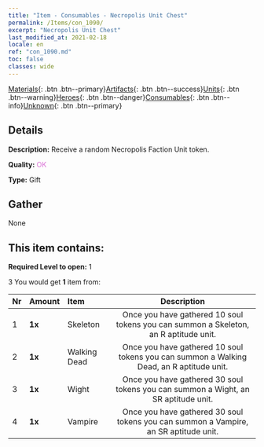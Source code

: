 ```yaml
---
title: "Item - Consumables - Necropolis Unit Chest"
permalink: /Items/con_1090/
excerpt: "Necropolis Unit Chest"
last_modified_at: 2021-02-18
locale: en
ref: "con_1090.md"
toc: false
classes: wide
---
```

 [Materials](/Items/){: .btn .btn--primary}[Artifacts](/Items/Artifacts/){: .btn .btn--success}[Units](/Items/Units/){: .btn .btn--warning}[Heroes](/Items/Heroes/){: .btn .btn--danger}[Consumables](/Items/Consumables/){: .btn .btn--info}[Unknown](/Items/Unknown/){: .btn .btn--primary}

## Details
 **Description:** Receive a random Necropolis Faction Unit token.

 **Quality:** <span style="color: #DA70D6">OK</span>

 **Type:** Gift

## Gather

  None

## This item contains:

 **Required Level to open:** 1

 3 You would get **1** item  from:

  | Nr | Amount |     Item    | Description |
  |:---|:-------|:------------|:-----------:|
  | 1 |  **1x** | Skeleton | Once you have gathered 10 soul tokens you can summon a Skeleton, an R aptitude unit.  | 
  | 2 |  **1x** | Walking Dead | Once you have gathered 10 soul tokens you can summon a Walking Dead, an R aptitude unit.  | 
  | 3 |  **1x** | Wight | Once you have gathered 30 soul tokens you can summon a Wight, an SR aptitude unit.  | 
  | 4 |  **1x** | Vampire | Once you have gathered 30 soul tokens you can summon a Vampire, an SR aptitude unit.  | 
